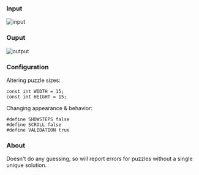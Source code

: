 ### Input
![input](https://i.gyazo.com/9c15947414a2650523698d4bc336140a.png)
### Ouput
![output](https://i.gyazo.com/0f4c3917356fba97e0fb328d2d72724c.png)

### Configuration
Altering puzzle sizes:  
```
const int WIDTH = 15;  
const int HEIGHT = 15;  
```
Changing appearance & behavior:  
```
#define SHOWSTEPS false
#define SCROLL false
#define VALIDATION true
```


### About
Doesn't do any guessing, so will report errors for puzzles without a single unique solution.  
